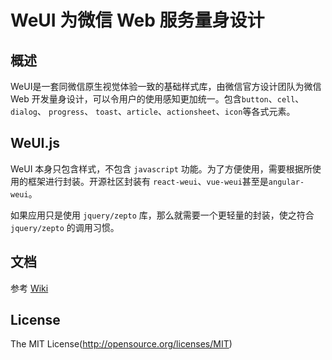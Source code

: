 WeUI 为微信 Web 服务量身设计
====

## 概述

WeUI是一套同微信原生视觉体验一致的基础样式库，由微信官方设计团队为微信 Web 开发量身设计，可以令用户的使用感知更加统一。包含`button`、`cell`、`dialog`、 `progress`、 `toast`、`article`、`actionsheet`、`icon`等各式元素。

## WeUI.js

WeUI 本身只包含样式，不包含 `javascript` 功能。为了方便使用，需要根据所使用的框架进行封装。开源社区封装有 `react-weui`、`vue-weui`甚至是`angular-weui`。

如果应用只是使用 `jquery/zepto` 库，那么就需要一个更轻量的封装，使之符合 `jquery/zepto` 的调用习惯。

## 文档

参考 [Wiki](https://github.com/progrape/weui.js/wiki) 

## License

The MIT License(http://opensource.org/licenses/MIT)